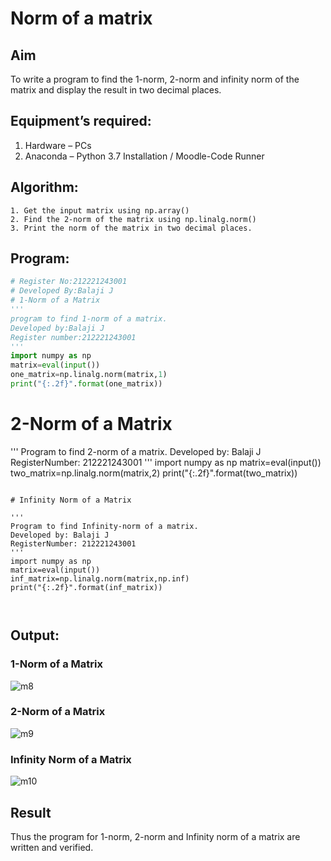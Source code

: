 # Norm of a matrix
## Aim
To write a program to find the 1-norm, 2-norm and infinity norm of the matrix and display the result in two decimal places.
## Equipment’s required:
1.	Hardware – PCs
2.	Anaconda – Python 3.7 Installation / Moodle-Code Runner
## Algorithm:
	1. Get the input matrix using np.array()   
    2. Find the 2-norm of the matrix using np.linalg.norm()
	3. Print the norm of the matrix in two decimal places.
## Program:
```Python
# Register No:212221243001
# Developed By:Balaji J
# 1-Norm of a Matrix
'''
program to find 1-norm of a matrix.
Developed by:Balaji J
Register number:212221243001
'''
import numpy as np
matrix=eval(input())
one_matrix=np.linalg.norm(matrix,1)
print("{:.2f}".format(one_matrix))
```


# 2-Norm of a Matrix

'''
Program to find 2-norm of a matrix.
Developed by: Balaji J
RegisterNumber: 212221243001
'''
import numpy as np
matrix=eval(input())
two_matrix=np.linalg.norm(matrix,2)
print("{:.2f}".format(two_matrix))
```

# Infinity Norm of a Matrix

'''
Program to find Infinity-norm of a matrix.
Developed by: Balaji J
RegisterNumber: 212221243001
'''
import numpy as np
matrix=eval(input())
inf_matrix=np.linalg.norm(matrix,np.inf)
print("{:.2f}".format(inf_matrix))



```
## Output:
### 1-Norm of a Matrix

![m8](https://github.com/Balaji-Jothiramalingam/Norm-of-a-matrix/assets/114234865/3ad29803-6afa-4e2c-81b4-a44ac87ef766)


### 2-Norm of a Matrix


![m9](https://github.com/Balaji-Jothiramalingam/Norm-of-a-matrix/assets/114234865/c8c599dc-a7dc-4347-88d5-d73f5b1738a6)


### Infinity Norm of a Matrix

![m10](https://github.com/Balaji-Jothiramalingam/Norm-of-a-matrix/assets/114234865/1a2afe35-17af-47ed-a874-05fcd4e701ab)


## Result
Thus the program for 1-norm, 2-norm and Infinity norm of a matrix are written and verified.
